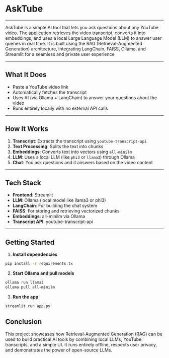 # AskTube
---

AskTube is a simple AI tool that lets you ask questions about any YouTube video. The application retrieves the video transcript, converts it into embeddings, and uses a local Large Language Model (LLM) to answer user queries in real time. It is built using the RAG (Retrieval-Augmented Generation) architecture, integrating LangChain, FAISS, Ollama, and Streamlit for a seamless and private user experience 

---

##  What It Does

- Paste a YouTube video link
- Automatically fetches the transcript
- Uses AI (via Ollama + LangChain) to answer your questions about the video
- Runs entirely locally with no external API calls

---

##  How It Works

1. **Transcript**: Extracts the transcript using `youtube-transcript-api`
2. **Text Processing**: Splits the text into chunks
3. **Embeddings**: Converts text into vectors using `all-minilm`
4. **LLM**: Uses a local LLM (like `phi3` or `llama3`) through Ollama
5. **Chat**: You ask questions and it answers based on the video content

---

##  Tech Stack

- **Frontend**: Streamlit
- **LLM**: Ollama (local model like llama3 or phi3)
- **LangChain**: For building the chat system
- **FAISS**: For storing and retrieving vectorized chunks
- **Embeddings**: all-minilm via Ollama
- **Transcript API**: youtube-transcript-api

---

##  Getting Started

1. **Install dependencies**
```bash      
pip install -r requirements.tx
```
2. **Start Ollama and pull models**
```bash  
ollama run llama3
ollama pull all-minilm
```
3. **Run the app**
```bash  
streamlit run app.py
```
##  Conclusion 
This project showcases how Retrieval-Augmented Generation (RAG) can be used to build practical AI tools by combining local LLMs, YouTube transcripts, and a simple UI. It runs entirely offline, respects user privacy, and demonstrates the power of open-source LLMs.


